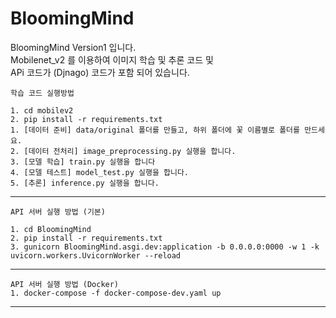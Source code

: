 # BloomingMind

BloomingMind Version1 입니다.<br>
Mobilenet_v2 를 이용하여 이미지 학습 및 추론 코드 및 <br>
APi 코드가 (Djnago) 코드가 포함 되어 있습니다.


    학습 코드 실행방법 
    
    1. cd mobilev2
    2. pip install -r requirements.txt
    1. [데이터 준비] data/original 폴더를 만들고, 하위 폴더에 꽃 이름별로 폴더를 만드세요.
    2. [데이터 전처리] image_preprocessing.py 실행을 합니다.
    3. [모델 학습] train.py 실행을 합니다
    4. [모델 테스트] model_test.py 실행을 합니다.
    5. [추론] inference.py 실행을 합니다.
-- -  

    API 서버 실행 방법 (기본)
    
    1. cd BloomingMind
    2. pip install -r requirements.txt
    3. gunicorn BloomingMind.asgi.dev:application -b 0.0.0.0:0000 -w 1 -k uvicorn.workers.UvicornWorker --reload
-- - 
    API 서버 실행 방법 (Docker)
    1. docker-compose -f docker-compose-dev.yaml up
-- -
